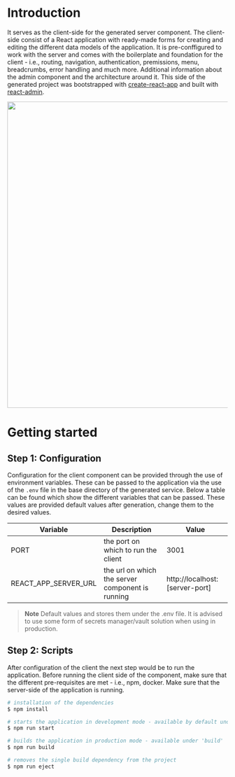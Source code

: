 # Introduction

It serves as the client-side for the generated server component. The client-side consist of a React application with ready-made forms for creating and editing the different data models of the application. It is pre-conffigured to work with the server and comes with the boilerplate and foundation for the client - i.e., routing, navigation, authentication, premissions, menu, breadcrumbs, error handling and much more. Additional information about the admin component and the architecture around it. This side of the generated project was bootstrapped with [create-react-app](https://github.com/facebook/create-react-app) and built with [react-admin](https://marmelab.com/react-admin/).


<p align="center">
  <img src="https://d33wubrfki0l68.cloudfront.net/2615bedd21c48089ab38a099bad9638b28879511/091b4/assets/images/admin-ui-9b6590728393d532ad798e9dc14138ac.png" width="700px">
</p>

# Getting started

## Step 1: Configuration

Configuration for the client component can be provided through the use of environment variables. These can be passed to the application via the use of the `.env` file in the base directory of the generated service. Below a table can be found which show the different variables that can be passed. These values are provided default values after generation, change them to the desired values.

| Variable             | Description                                      | Value                           |
| -------------------- | ------------------------------------------------ |  ------------------------------ |
| PORT                 | the port on which to run the client              | 3001                            |
| REACT_APP_SERVER_URL | the url on which the server component is running | http://localhost:[server-port]  |

> **Note**
>Default values and stores them under the .env file. It is advised to use some form of secrets manager/vault solution when using in production. 


## Step 2: Scripts

After configuration of the client the next step would be to run the application. Before running the client side of the component, make sure that the different pre-requisites are met - i.e., npm, docker. Make sure that the server-side of the application is running.

```sh
# installation of the dependencies
$ npm install

# starts the application in development mode - available by default under http://localhost:3001 with a pre-configured user with the username "admin" and password "admin"
$ npm run start

# builds the application in production mode - available under 'build'
$ npm run build

# removes the single build dependency from the project
$ npm run eject
```
